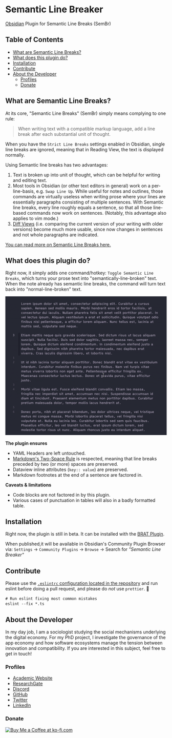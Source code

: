 # Semantic Line Breaker

<!-- ![](https://img.shields.io/github/downloads/chrisgrieser/obsidian-sembr/total?label=Total%20Downloads&style=plastic) ![](https://img.shields.io/github/v/release/chrisgrieser/obsidian-sembr?label=Latest%20Release&style=plastic) [![](https://img.shields.io/badge/changelog-click%20here-FFE800?style=plastic)](Changelog.md) -->

[Obsidian](https://obsidian.md/) Plugin for Semantic Line Breaks (SemBr)

## Table of Contents
<!-- MarkdownTOC -->

- [What are Semantic Line Breaks?](#what-are-semantic-line-breaks)
- [What does this plugin do?](#what-does-this-plugin-do)
- [Installation](#installation)
- [Contribute](#contribute)
- [About the Developer](#about-the-developer)
	- [Profiles](#profiles)
	- [Donate](#donate)

<!-- /MarkdownTOC -->

## What are Semantic Line Breaks?
At its core, "Semantic Line Breaks" (SemBr) simply means complying to one rule:

> When writing text with a compatible markup language, add a line break after each substantial unit of thought.

When you have the `Strict Line Breaks` settings enabled in Obsidian, single line breaks are ignored, meaning that in Reading View, the text is displayed normally.

Using Semantic line breaks has two advantages:
1. Text is broken up into unit of thought, which can be helpful for writing and editing text.
2. Most tools in Obsidian (or other text editors in general) work on a per-line-basis, e.g. `Swap Line Up`. While useful for notes and outlines, those commands are virtually useless when writing prose where your lines are essentially paragraphs consisting of multiple sentences. With Semantic line breaks, every line roughly equals a sentence, so that all those line-based commands now work on sentences. (Notably, this advantage also applies to vim mode.)
3. [Diff Views](https://obsidian.md/plugins?id=obsidian-version-history-diff) (i.e. comparing the current version of your writing with older versions) become much more usable, since now changes in sentences and not whole paragraphs are indicated.

[You can read more on Semantic Line Breaks here.](https://sembr.org/)

## What does this plugin do?
Right now, it simply adds one command/hotkey: `Toggle Semantic Line Breaks`, which turns your prose text into "semantically-line-broken" text. When the note already has semantic line breaks, the command will turn text back into "normal-line-broken" text.

![demo semantic line breaks](/assets/demo-sembr.gif)

__The plugin ensures__
- YAML Headers are left untouched.
- [Markdown's Two-Space Rule](https://daringfireball.net/projects/markdown/syntax#p) is respected, meaning that line breaks preceded by two (or more) spaces are preserved.
- Dataview inline attributes (`key:: value`) are preserved.
- Markdown footnotes at the end of a sentence are factored in.

__Caveats & limitations__
- Code blocks are not factored in by this plugin.
- Various cases of punctuation in tables will also in a badly formatted table.

## Installation
Right now, the plugin is still in beta. It can be installed with the [BRAT Plugin](https://github.com/TfTHacker/obsidian42-brat).

When published,it will be available in Obsidian's Community Plugin Browser via: `Settings` → `Community Plugins` → `Browse` → Search for *"Semantic Line Breaker"*

## Contribute
Please use the [`.eslintrc` configuration located in the repository](.eslintrc) and run eslint before doing a pull request, and please do *not* use `prettier`. 🙂

```shell
# Run eslint fixing most common mistakes
eslint --fix *.ts
```

## About the Developer
In my day job, I am a sociologist studying the social mechanisms underlying the digital economy. For my PhD project, I investigate the governance of the app economy and how software ecosystems manage the tension between innovation and compatibility. If you are interested in this subject, feel free to get in touch!

<!-- markdown-link-check-disable -->
### Profiles
- [Academic Website](https://chris-grieser.de/)
- [ResearchGate](https://www.researchgate.net/profile/Christopher-Grieser)
- [Discord](https://discordapp.com/users/462774483044794368/)
- [GitHub](https://github.com/chrisgrieser/)
- [Twitter](https://twitter.com/pseudo_meta)
- [LinkedIn](https://www.linkedin.com/in/christopher-grieser-ba693b17a/)

### Donate
<a href='https://ko-fi.com/Y8Y86SQ91' target='_blank'><img height='36' style='border:0px;height:36px;' src='https://cdn.ko-fi.com/cdn/kofi1.png?v=3' border='0' alt='Buy Me a Coffee at ko-fi.com' /></a>
<!-- markdown-link-check-enable -->
